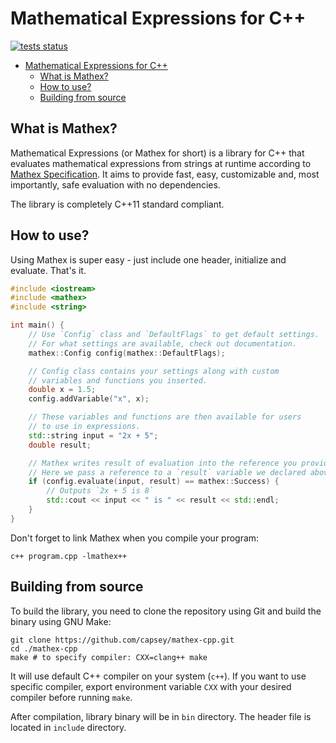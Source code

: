 # Mathematical Expressions for C++

[![tests status](https://github.com/capsey/mathex-cpp/actions/workflows/tests.yml/badge.svg)](https://github.com/capsey/mathex-cpp/actions/workflows/tests.yml)

- [Mathematical Expressions for C++](#mathematical-expressions-for-c)
  - [What is Mathex?](#what-is-mathex)
  - [How to use?](#how-to-use)
  - [Building from source](#building-from-source)

## What is Mathex?

Mathematical Expressions (or Mathex for short) is a library for C++ that evaluates mathematical expressions from strings at runtime according to [Mathex Specification](https://github.com/capsey/mathex). It aims to provide fast, easy, customizable and, most importantly, safe evaluation with no dependencies.

The library is completely C++11 standard compliant.

## How to use?

Using Mathex is super easy - just include one header, initialize and evaluate. That's it.

```cpp
#include <iostream>
#include <mathex>
#include <string>

int main() {
    // Use `Config` class and `DefaultFlags` to get default settings.
    // For what settings are available, check out documentation.
    mathex::Config config(mathex::DefaultFlags);

    // Config class contains your settings along with custom
    // variables and functions you inserted.
    double x = 1.5;
    config.addVariable("x", x);

    // These variables and functions are then available for users
    // to use in expressions.
    std::string input = "2x + 5";
    double result;

    // Mathex writes result of evaluation into the reference you provide.
    // Here we pass a reference to a `result` variable we declared above.
    if (config.evaluate(input, result) == mathex::Success) {
        // Outputs `2x + 5 is 8`
        std::cout << input << " is " << result << std::endl;
    }
}
```

Don't forget to link Mathex when you compile your program:

```shell
c++ program.cpp -lmathex++
```

## Building from source

To build the library, you need to clone the repository using Git and build the binary using GNU Make:

```shell
git clone https://github.com/capsey/mathex-cpp.git
cd ./mathex-cpp
make # to specify compiler: CXX=clang++ make
```

It will use default C++ compiler on your system (`c++`). If you want to use specific compiler, export environment variable `CXX` with your desired compiler before running `make`.

After compilation, library binary will be in `bin` directory. The header file is located in `include` directory.
